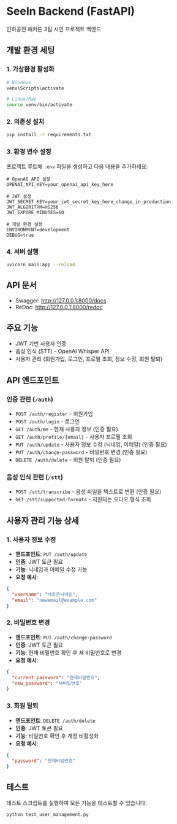 # SeeIn Backend (FastAPI)
인하공전 해커톤 3팀 시인 프로젝트 백엔드

## 개발 환경 세팅

### 1. 가상환경 활성화
```bash
# Windows
venv\Scripts\activate

# Linux/Mac
source venv/bin/activate
```

### 2. 의존성 설치
```bash
pip install -r requirements.txt
```

### 3. 환경 변수 설정
프로젝트 루트에 `.env` 파일을 생성하고 다음 내용을 추가하세요:

```env
# OpenAI API 설정
OPENAI_API_KEY=your_openai_api_key_here

# JWT 설정
JWT_SECRET_KEY=your_jwt_secret_key_here_change_in_production
JWT_ALGORITHM=HS256
JWT_EXPIRE_MINUTES=60

# 개발 환경 설정
ENVIRONMENT=development
DEBUG=true
```

### 4. 서버 실행
```bash
uvicorn main:app --reload
```

## API 문서
- Swagger: http://127.0.0.1:8000/docs
- ReDoc: http://127.0.0.1:8000/redoc

## 주요 기능
- JWT 기반 사용자 인증
- 음성 인식 (STT) - OpenAI Whisper API
- 사용자 관리 (회원가입, 로그인, 프로필 조회, 정보 수정, 회원 탈퇴)

## API 엔드포인트

### 인증 관련 (`/auth`)
- `POST /auth/register` - 회원가입
- `POST /auth/login` - 로그인
- `GET /auth/me` - 현재 사용자 정보 (인증 필요)
- `GET /auth/profile/{email}` - 사용자 프로필 조회
- `PUT /auth/update` - 사용자 정보 수정 (닉네임, 이메일) (인증 필요)
- `PUT /auth/change-password` - 비밀번호 변경 (인증 필요)
- `DELETE /auth/delete` - 회원 탈퇴 (인증 필요)

### 음성 인식 관련 (`/stt`)
- `POST /stt/transcribe` - 음성 파일을 텍스트로 변환 (인증 필요)
- `GET /stt/supported-formats` - 지원되는 오디오 형식 조회

## 사용자 관리 기능 상세

### 1. 사용자 정보 수정
- **엔드포인트**: `PUT /auth/update`
- **인증**: JWT 토큰 필요
- **기능**: 닉네임과 이메일 수정 가능
- **요청 예시**:
```json
{
  "username": "새로운닉네임",
  "email": "newemail@example.com"
}
```

### 2. 비밀번호 변경
- **엔드포인트**: `PUT /auth/change-password`
- **인증**: JWT 토큰 필요
- **기능**: 현재 비밀번호 확인 후 새 비밀번호로 변경
- **요청 예시**:
```json
{
  "current_password": "현재비밀번호",
  "new_password": "새비밀번호"
}
```

### 3. 회원 탈퇴
- **엔드포인트**: `DELETE /auth/delete`
- **인증**: JWT 토큰 필요
- **기능**: 비밀번호 확인 후 계정 비활성화
- **요청 예시**:
```json
{
  "password": "현재비밀번호"
}
```

## 테스트
테스트 스크립트를 실행하여 모든 기능을 테스트할 수 있습니다:
```bash
python test_user_management.py
```